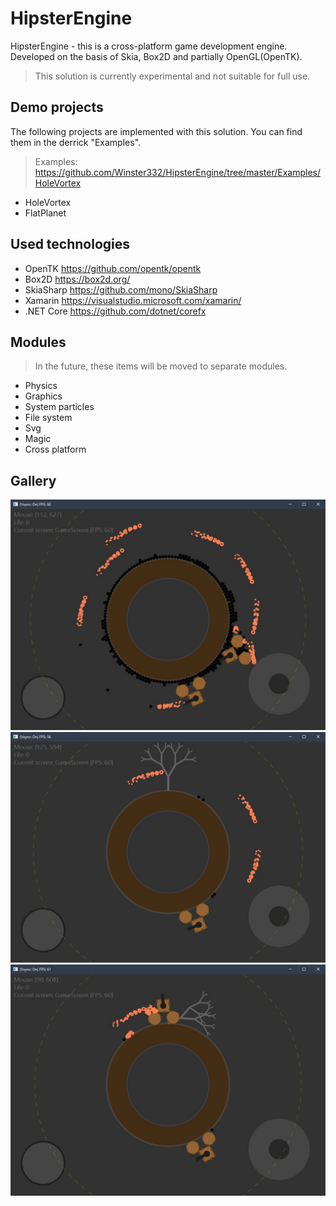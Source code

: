 # HipsterEngine
HipsterEngine - this is a cross-platform game development engine. Developed on the basis of Skia, Box2D and partially OpenGL(OpenTK). 
> This solution is currently experimental and not suitable for full use.

## Demo projects
The following projects are implemented with this solution. You can find them in the derrick "Examples".
> Examples: https://github.com/Winster332/HipsterEngine/tree/master/Examples/HoleVortex
  - HoleVortex
  - FlatPlanet

## Used technologies
  - OpenTK https://github.com/opentk/opentk
  - Box2D https://box2d.org/
  - SkiaSharp https://github.com/mono/SkiaSharp
  - Xamarin https://visualstudio.microsoft.com/xamarin/
  - .NET Core https://github.com/dotnet/corefx

## Modules
> In the future, these items will be moved to separate modules.
  - Physics
  - Graphics
  - System particles
  - File system
  - Svg
  - Magic
  - Cross platform

## Gallery

![N|Solid](https://github.com/Winster332/HipsterEngine/blob/PC/Screenshots/2018-09-28%2014.27.58.jpg)
![N|Solid](https://github.com/Winster332/HipsterEngine/blob/PC/Screenshots/2018-09-28%2014.28.45.jpg)
![N|Solid](https://github.com/Winster332/HipsterEngine/blob/PC/Screenshots/2018-09-28%2014.28.36.jpg)
